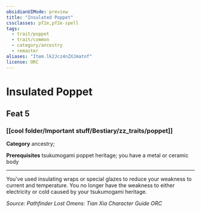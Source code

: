 ```yaml
---
obsidianUIMode: preview
title: "Insulated Poppet"
cssclasses: pf2e,pf2e-spell
tags:
  - trait/poppet
  - trait/common
  - category/ancestry
  - remaster
aliases: "Item.lk2Jcz4nZXJmatnf"
license: ORC
---
```

# Insulated Poppet
## Feat 5
### [[cool folder/Important stuff/Bestiary/zz_traits/poppet]]

**Category** ancestry; 



**Prerequisites** tsukumogami poppet heritage; you have a metal or ceramic body
* * *
You've used insulating wraps or special glazes to reduce your weakness to current and temperature. You no longer have the weakness to either electricity or cold caused by your tsukumogami heritage.

*Source: Pathfinder Lost Omens: Tian Xia Character Guide*
*ORC*